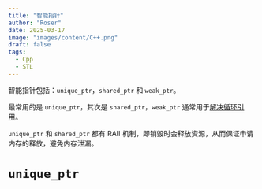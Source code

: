 ```yaml
---
title: "智能指针"
author: "Roser"
date: 2025-03-17
image: "images/content/C++.png"
draft: false
tags:
  - Cpp
  - STL
---
```

智能指针包括：`unique_ptr`，`shared_ptr` 和 `weak_ptr`。


最常用的是 `unique_ptr`，其次是 `shared_ptr`，`weak_ptr` 通常用于[解决循环引用](../shared_ptr-循环引用解决方案)。

`unique_ptr` 和 `shared_ptr` 都有 RAII 机制，即销毁时会释放资源，从而保证申请内存的释放，避免内存泄漏。
# `unique_ptr`

